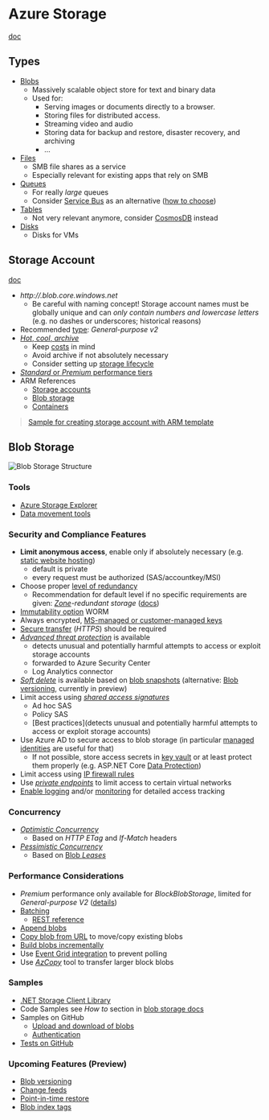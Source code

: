 # Azure Storage
[doc](https://docs.microsoft.com/en-us/azure/storage/)

## Types

* [Blobs](https://docs.microsoft.com/en-us/azure/storage/blobs/storage-blobs-introduction)
  * Massively scalable object store for text and binary data
  * Used for:
    * Serving images or documents directly to a browser.
    * Storing files for distributed access.
    * Streaming video and audio
    * Storing data for backup and restore, disaster recovery, and archiving
    * ...
* [Files](https://docs.microsoft.com/en-us/azure/storage/files/storage-files-introduction)
  * SMB file shares as a service
  * Especially relevant for existing apps that rely on SMB
* [Queues](https://docs.microsoft.com/en-us/azure/storage/queues/storage-queues-introduction)
  * For really *large* queues
  * Consider [Service Bus](https://docs.microsoft.com/en-us/azure/service-bus-messaging/service-bus-messaging-overview) as an alternative ([how to choose](https://docs.microsoft.com/en-us/azure/service-bus-messaging/service-bus-azure-and-service-bus-queues-compared-contrasted))
* [Tables](https://docs.microsoft.com/en-us/azure/storage/tables/table-storage-overview)
  * Not very relevant anymore, consider [CosmosDB](https://docs.microsoft.com/en-us/azure/cosmos-db/table-introduction) instead
* [Disks](https://docs.microsoft.com/en-us/azure/virtual-machines/windows/managed-disks-overview)
  * Disks for VMs

## Storage Account

[doc](https://docs.microsoft.com/en-us/azure/storage/common/storage-account-overview?toc=/azure/storage/blobs/toc.json)

* *http://<storage-account-name>.blob.core.windows.net*
  * Be careful with naming concept! Storage account names must be globally unique and can *only contain numbers and lowercase letters* (e.g. no dashes or underscores; historical reasons)
* Recommended [type](https://docs.microsoft.com/en-us/azure/storage/common/storage-account-overview?toc=/azure/storage/blobs/toc.json#types-of-storage-accounts): *General-purpose v2*
* [*Hot*, *cool*, *archive*](https://docs.microsoft.com/en-us/azure/storage/common/storage-account-overview?toc=/azure/storage/blobs/toc.json#access-tiers-for-block-blob-data)
  * Keep [costs](https://azure.microsoft.com/en-us/pricing/details/storage/blobs/) in mind
  * Avoid archive if not absolutely necessary
  * Consider setting up [storage lifecycle](https://docs.microsoft.com/en-us/azure/storage/blobs/storage-lifecycle-management-concepts?tabs=azure-portal)
* [*Standard* or *Premium* performance tiers](https://docs.microsoft.com/en-us/azure/storage/blobs/storage-blob-performance-tiers)
* ARM References
  * [Storage accounts](https://docs.microsoft.com/en-us/azure/templates/microsoft.storage/2019-06-01/storageaccounts)
  * [Blob storage](https://docs.microsoft.com/en-us/azure/templates/microsoft.storage/2019-06-01/storageaccounts/blobservices)
  * [Containers](https://docs.microsoft.com/en-us/azure/templates/microsoft.storage/2019-06-01/storageaccounts/blobservices/containers)

> [Sample for creating storage account with ARM template](azuredeploy-storage.json)

## Blob Storage

![Blob Storage Structure](https://docs.microsoft.com/en-us/azure/storage/blobs/media/storage-blobs-introduction/blob1.png)

### Tools

* [Azure Storage Explorer](https://azure.microsoft.com/en-us/features/storage-explorer/)
* [Data movement tools](https://docs.microsoft.com/en-us/azure/storage/blobs/storage-blobs-introduction#move-data-to-blob-storage)

### Security and Compliance Features

* **Limit anonymous access**, enable only if absolutely necessary (e.g. [static website hosting](https://docs.microsoft.com/en-us/azure/storage/blobs/storage-blob-static-website))
  * default is private
  * every request must be authorized (SAS/accountkey/MSI)
* Choose proper [level of redundancy](https://docs.microsoft.com/en-us/azure/storage/common/storage-account-overview?toc=/azure/storage/blobs/toc.json#redundancy)
  * Recommendation for default level if no specific requirements are given: *[Zone](https://docs.microsoft.com/en-us/azure/storage/common/storage-account-overview?toc=/azure/storage/blobs/toc.json#redundancy)-redundant storage* ([docs](https://docs.microsoft.com/en-us/azure/storage/common/storage-redundancy?toc=/azure/storage/blobs/toc.json#zone-redundant-storage))
* [Immutability option](https://docs.microsoft.com/en-us/azure/storage/blobs/storage-blob-immutable-storage) WORM
* Always encrypted, [MS-managed or customer-managed keys](https://docs.microsoft.com/en-us/azure/storage/common/storage-service-encryption)
* [Secure transfer](https://docs.microsoft.com/en-us/azure/storage/common/storage-require-secure-transfer) (*HTTPS*) should be required
* [*Advanced threat protection*](https://docs.microsoft.com/en-us/azure/storage/common/storage-advanced-threat-protection?tabs=azure-portal) is available
  * detects unusual and potentially harmful attempts to access or exploit storage accounts
  * forwarded to Azure Security Center
  * Log Analytics connector
* [*Soft delete*](https://docs.microsoft.com/en-us/azure/storage/blobs/soft-delete-overview) is available based on [blob snapshots](https://docs.microsoft.com/en-us/azure/storage/blobs/snapshots-overview) (alternative: [Blob versioning](https://docs.microsoft.com/en-us/azure/storage/blobs/versioning-overview?tabs=powershell), currently in preview)
* Limit access using [*shared access signatures*](https://docs.microsoft.com/en-us/azure/storage/common/storage-sas-overview)
  * Ad hoc SAS
  * Policy SAS
  * [Best practices](detects unusual and potentially harmful attempts to access or exploit storage accounts)
* Use Azure AD to secure access to blob storage (in particular [managed identities](https://docs.microsoft.com/en-us/azure/active-directory/managed-identities-azure-resources/overview) are useful for that)
  * If not possible, store access secrets in [key vault](https://docs.microsoft.com/en-us/azure/key-vault/general/overview) or at least protect them properly (e.g. ASP.NET Core [Data Protection](https://docs.microsoft.com/en-us/aspnet/core/security/data-protection/introduction?view=aspnetcore-3.1))
* Limit access using [IP firewall rules](https://docs.microsoft.com/en-us/azure/storage/common/storage-network-security#grant-access-from-an-internet-ip-range)
* Use [*private endpoints*](https://docs.microsoft.com/en-us/azure/private-link/create-private-endpoint-storage-portal) to limit access to certain virtual networks
* [Enable logging](https://docs.microsoft.com/en-us/azure/storage/common/storage-analytics-logging?tabs=dotnet) and/or [monitoring](https://docs.microsoft.com/en-us/azure/storage/common/monitor-storage) for detailed access tracking

### Concurrency

* [*Optimistic Concurrency*](https://docs.microsoft.com/en-us/azure/storage/common/storage-concurrency?toc=/azure/storage/blobs/toc.json#optimistic-concurrency-for-blobs-and-containers)
  * Based on *HTTP ETag* and *If-Match* headers
* [*Pessimistic Concurrency*](https://docs.microsoft.com/en-us/azure/storage/common/storage-concurrency?toc=/azure/storage/blobs/toc.json#pessimistic-concurrency-for-blobs)
  * Based on [Blob *Leases*](https://docs.microsoft.com/en-us/rest/api/storageservices/Lease-Blob)

### Performance Considerations

* *Premium* performance only available for *BlockBlobStorage*, limited for *General-purpose V2* ([details](https://docs.microsoft.com/en-us/azure/storage/common/storage-account-overview#types-of-storage-accounts))
* [Batching](https://docs.microsoft.com/en-us/dotnet/api/azure.storage.blobs.specialized.blobbatchclient)
  * [REST reference](https://docs.microsoft.com/en-us/rest/api/storageservices/blob-batch)
* [Append blobs](https://docs.microsoft.com/en-us/rest/api/storageservices/understanding-block-blobs--append-blobs--and-page-blobs#about-append-blobs)
* [Copy blob from URL](https://docs.microsoft.com/en-us/rest/api/storageservices/copy-blob-from-url) to move/copy existing blobs
* [Build blobs incrementally](https://docs.microsoft.com/en-us/rest/api/storageservices/put-block-list)
* Use [Event Grid integration](https://docs.microsoft.com/en-us/azure/storage/blobs/storage-blob-event-overview) to prevent polling
* Use [*AzCopy*](https://docs.microsoft.com/en-us/azure/storage/common/storage-use-azcopy-v10) tool to transfer larger block blobs

### Samples

* [.NET Storage Client Library](https://docs.microsoft.com/en-us/dotnet/api/overview/azure/storage?view=azure-dotnet)
* Code Samples see *How to* section in [blob storage docs](https://docs.microsoft.com/en-us/azure/storage/blobs/storage-blobs-introduction)
* Samples on GitHub
  * [Upload and download of blobs](https://github.com/Azure/azure-sdk-for-net/blob/master/sdk/storage/Azure.Storage.Blobs/samples/Sample01b_HelloWorldAsync.cs)
  * [Authentication](https://github.com/Azure/azure-sdk-for-net/blob/master/sdk/storage/Azure.Storage.Blobs/samples/Sample02_Auth.cs)
* [Tests on GitHub](https://github.com/Azure/azure-sdk-for-net/tree/master/sdk/storage/Azure.Storage.Blobs/tests)

### Upcoming Features (Preview)

* [Blob versioning](https://docs.microsoft.com/en-us/azure/storage/blobs/versioning-overview?tabs=powershell)
* [Change feeds](https://docs.microsoft.com/en-us/azure/storage/blobs/storage-blob-change-feed?tabs=azure-portal)
* [Point-in-time restore](https://docs.microsoft.com/en-us/azure/storage/blobs/point-in-time-restore-overview)
* [Blob index tags](https://docs.microsoft.com/en-us/azure/storage/blobs/storage-manage-find-blobs)
